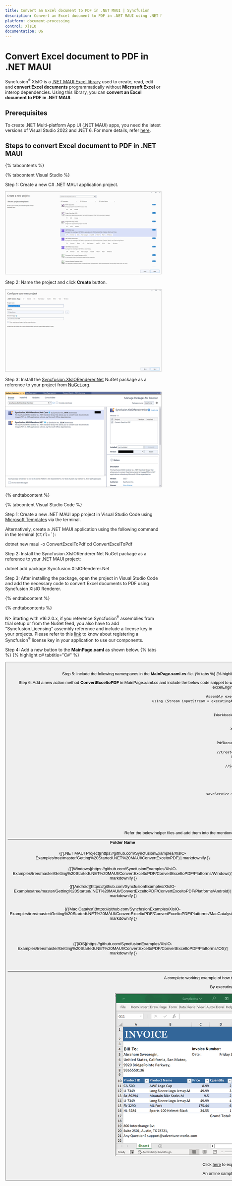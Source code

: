 ```yaml
---
title: Convert an Excel document to PDF in .NET MAUI | Syncfusion
description: Convert an Excel document to PDF in .NET MAUI using .NET MAUI Excel library (XlsIO) without Microsoft Excel or interop dependencies.
platform: document-processing
control: XlsIO
documentation: UG
---
```


# Convert Excel document to PDF in .NET MAUI

Syncfusion<sup>&reg;</sup> XlsIO is a [.NET MAUI Excel library](https://www.syncfusion.com/document-processing/excel-framework/maui/excel-library) used to create, read, edit and **convert Excel documents** programmatically without **Microsoft Excel** or interop dependencies. Using this library, you can **convert an Excel document to PDF in .NET MAUI**.

## Prerequisites
To create .NET Multi-platform App UI (.NET MAUI) apps, you need the latest versions of Visual Studio 2022 and .NET 6. For more details, refer [here](https://learn.microsoft.com/en-us/dotnet/maui/get-started/installation?view=net-maui-7.0&tabs=vswin).

## Steps to convert Excel document to PDF in .NET MAUI
{% tabcontents %}

{% tabcontent Visual Studio %}

Step 1: Create a new C# .NET MAUI application project.

![Create a .NET MAUI application in visual studio](MAUI_images\MAUI_images_img5.png)

Step 2: Name the project and click **Create** button.

![Name the project](MAUI_images\MAUI_images_img6.png)

Step 3: Install the [Syncfusion.XlsIORenderer.Net](https://www.nuget.org/packages/Syncfusion.XlsIORenderer.NET) NuGet package as a reference to your project from [NuGet.org](https://www.nuget.org/).

![Install Syncfusion.XlsIORenderer.Net NuGet Package](MAUI_images\MAUI_images_img7.png)

{% endtabcontent %}

{% tabcontent Visual Studio Code %}
 
Step 1: Create a new .NET MAUI app project in Visual Studio Code using [Microsoft Templates](https://learn.microsoft.com/en-us/dotnet/maui/get-started/first-app?view=net-maui-7.0) via the terminal.
 
Alternatively, create a .NET MAUI application using the following command in the terminal (<kbd>Ctrl</kbd>+<kbd>`</kbd>):
 
dotnet new maui -o ConvertExcelToPdf
cd ConvertExcelToPdf
 
Step 2: Install the Syncfusion.XlsIORenderer.Net NuGet package as a reference to your .NET MAUI project:
 
dotnet add package Syncfusion.XlsIORenderer.Net
 
Step 3: After installing the package, open the project in Visual Studio Code and add the necessary code to convert Excel documents to PDF using Syncfusion XlsIO Renderer.
 
{% endtabcontent %}

{% endtabcontents %}

N> Starting with v16.2.0.x, if you reference Syncfusion<sup>&reg;</sup> assemblies from trial setup or from the NuGet feed, you also have to add "Syncfusion.Licensing" assembly reference and include a license key in your projects. Please refer to this [link](https://help.syncfusion.com/common/essential-studio/licensing/overview) to know about registering a Syncfusion<sup>&reg;</sup> license key in your application to use our components.

Step 4: Add a new button to the **MainPage.xaml** as shown below.
{% tabs %}
{% highlight c# tabtitle="C#" %}

<?xml version="1.0" encoding="utf-8" ?>
<ContentPage xmlns="http://schemas.microsoft.com/dotnet/2021/maui"
             xmlns:x="http://schemas.microsoft.com/winfx/2009/xaml"
             x:Class="Convert_Excel_to_PDF.MainPage">
    <ScrollView>
        <Grid RowSpacing="25" RowDefinitions="Auto,Auto,Auto,Auto,*"
            Padding="{OnPlatform iOS='30,60,30,30', Default='30'}">
            <Button 
                Text="Convert Excel to PDF"
                FontAttributes="Bold"
                Grid.Row="0"
                SemanticProperties.Hint="Convert Excel to PDF"
                Clicked="ConvertExceltoPDF"
                HorizontalOptions="Center" />
        </Grid>
    </ScrollView>
</ContentPage>
{% endhighlight %}
{% endtabs %}

Step 5: Include the following namespaces in the **MainPage.xaml.cs** file.
{% tabs %}
{% highlight c# tabtitle="C#" %}
using Syncfusion.XlsIO;
using Syncfusion.Pdf;
using Syncfusion.XlsIORenderer;
{% endhighlight %}
{% endtabs %}

Step 6: Add a new action method **ConvertExceltoPDF** in MainPage.xaml.cs and include the below code snippet to **convert an Excel document to PDF**.
{% tabs %}
{% highlight c# tabtitle="C#" %}
using (ExcelEngine excelEngine = new ExcelEngine())
{
    IApplication application = excelEngine.Excel;
    application.DefaultVersion = ExcelVersion.Xlsx;

    Assembly executingAssembly = typeof(App).GetTypeInfo().Assembly;
    using (Stream inputStream = executingAssembly.GetManifestResourceStream("Convert_Excel_to_PDF.InputTemplate.xlsx"))
    {
        // Open the workbook.
        IWorkbook workbook = application.Workbooks.Open(inputStream);

        // Instantiate the Excel to PDF renderer.
        XlsIORenderer renderer = new XlsIORenderer();

        //Convert Excel document into PDF document 
        PdfDocument pdfDocument = renderer.ConvertToPDF(workbook);

        //Create the MemoryStream to save the converted PDF.      
        MemoryStream pdfStream = new MemoryStream();

        //Save the converted PDF document to MemoryStream.
        pdfDocument.Save(pdfStream);
        pdfStream.Position = 0;

        //save and Launch the PDF document
        SaveService saveService = new();
        saveService.SaveAndView("Sample.pdf", "application/pdf", pdfStream);
    }
}
{% endhighlight %}
{% endtabs %}

## Helper files for .NET MAUI

Refer the below helper files and add them into the mentioned project. These helper files allow you to save the stream as a physical file and open the file for viewing.

<table>
  <tr>
  <td>
    <b>Folder Name</b>
  </td>
  <td>
    <b>File Name</b>
  </td>
  <td>
    <b>Summary</b>
  </td>
  </tr>
  <tr>
  <td>
    {{'[.NET MAUI Project](https://github.com/SyncfusionExamples/XlsIO-Examples/tree/master/Getting%20Started/.NET%20MAUI/ConvertExceltoPDF)'| markdownify }}
  </td>
  <td>
    {{'[SaveService.cs](https://github.com/SyncfusionExamples/XlsIO-Examples/blob/master/Getting%20Started/.NET%20MAUI/ConvertExceltoPDF/ConvertExceltoPDF/Services/SaveService.cs)'| markdownify }}
  </td>
  <td>Represent the base class for save operation.
  </td>
  </tr>
  <tr>
  <td>
    {{'[Windows](https://github.com/SyncfusionExamples/XlsIO-Examples/tree/master/Getting%20Started/.NET%20MAUI/ConvertExceltoPDF/ConvertExceltoPDF/Platforms/Windows)'| markdownify }}
  </td>
  <td>
    {{'[SaveWindows.cs](https://github.com/SyncfusionExamples/XlsIO-Examples/blob/master/Getting%20Started/.NET%20MAUI/ConvertExceltoPDF/ConvertExceltoPDF/Platforms/Windows/SaveWindow.cs)'| markdownify }}
  </td>
  <td>Save implementation for Windows.
  </td>
  </tr>
  <tr>
  <td>
    {{'[Android](https://github.com/SyncfusionExamples/XlsIO-Examples/tree/master/Getting%20Started/.NET%20MAUI/ConvertExceltoPDF/ConvertExceltoPDF/Platforms/Android)'| markdownify }}
  </td>
  <td>
    {{'[SaveAndroid.cs](https://github.com/SyncfusionExamples/XlsIO-Examples/blob/master/Getting%20Started/.NET%20MAUI/ConvertExceltoPDF/ConvertExceltoPDF/Platforms/Android/SaveAndroid.cs)'| markdownify }}
  </td>
  <td>Save implementation for Android device.
  </td>
  </tr>
  <tr>
  <td>
    {{'[Mac Catalyst](https://github.com/SyncfusionExamples/XlsIO-Examples/tree/master/Getting%20Started/.NET%20MAUI/ConvertExceltoPDF/ConvertExceltoPDF/Platforms/MacCatalyst)'| markdownify }}
  </td>
  <td>
    {{'[SaveMac.cs](https://github.com/SyncfusionExamples/XlsIO-Examples/blob/master/Getting%20Started/.NET%20MAUI/ConvertExceltoPDF/ConvertExceltoPDF/Platforms/MacCatalyst/SaveMac.cs)'| markdownify }}
  </td>
  <td>Save implementation for Mac Catalyst device.
  </td>
  </tr>
  <tr>
  <td rowspan="2">
    {{'[iOS](https://github.com/SyncfusionExamples/XlsIO-Examples/tree/master/Getting%20Started/.NET%20MAUI/ConvertExceltoPDF/ConvertExceltoPDF/Platforms/iOS)'| markdownify }}
  </td>
  <td>
    {{'[SaveIOS.cs](https://github.com/SyncfusionExamples/XlsIO-Examples/blob/master/Getting%20Started/.NET%20MAUI/ConvertExceltoPDF/ConvertExceltoPDF/Platforms/iOS/SaveIOS.cs)'| markdownify }}
  </td>
  <td>
    Save implementation for iOS device
  </td>
  </tr>
  <tr>
  <td>
     {{'[PreviewControllerDS.cs](https://github.com/SyncfusionExamples/XlsIO-Examples/blob/master/Getting%20Started/.NET%20MAUI/ConvertExceltoPDF/ConvertExceltoPDF/Platforms/iOS/PreviewControllerDS.cs)'| markdownify }}<br/>{{'[QLPreviewItemFileSystem.cs](https://github.com/SyncfusionExamples/XlsIO-Examples/blob/master/Getting%20Started/.NET%20MAUI/ConvertExceltoPDF/ConvertExceltoPDF/Platforms/iOS/QLPreviewItemFileSystem.cs)'| markdownify }}
  </td>
  <td>
    Helper classes for viewing the <b>Excel document</b> in iOS device
  </td>
  </tr>
</table>

A complete working example of how to convert an Excel document to PDF in .NET MAUI is present on [this GitHub page](https://github.com/SyncfusionExamples/XlsIO-Examples/tree/master/Getting%20Started/.NET%20MAUI/ConvertExceltoPDF).

By executing the program, you will get the **PDF document** as follows.

![Output File](MAUI_images\MAUI_images_img8.png)

Click [here](https://www.syncfusion.com/document-processing/excel-framework/maui) to explore the rich set of Syncfusion<sup>&reg;</sup> Excel library (XlsIO) features.

An online sample link to [convert an Excel document to PDF](https://ej2.syncfusion.com/aspnetcore/Excel/ExcelToPDF#/material3) in ASP.NET Core.